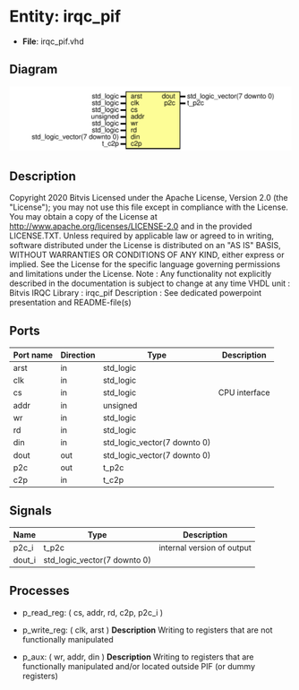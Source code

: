 # Entity: irqc_pif

- **File**: irqc_pif.vhd
## Diagram

![Diagram](irqc_pif.svg "Diagram")
## Description

Copyright 2020 Bitvis
Licensed under the Apache License, Version 2.0 (the "License"); you may not use this file except in compliance with the License.
You may obtain a copy of the License at http://www.apache.org/licenses/LICENSE-2.0 and in the provided LICENSE.TXT.
Unless required by applicable law or agreed to in writing, software distributed under the License is distributed on
an "AS IS" BASIS, WITHOUT WARRANTIES OR CONDITIONS OF ANY KIND, either express or implied.
See the License for the specific language governing permissions and limitations under the License.
Note : Any functionality not explicitly described in the documentation is subject to change at any time
VHDL unit     : Bitvis IRQC Library : irqc_pif
Description   : See dedicated powerpoint presentation and README-file(s)
## Ports

| Port name | Direction | Type                         | Description   |
| --------- | --------- | ---------------------------- | ------------- |
| arst      | in        | std_logic                    |               |
| clk       | in        | std_logic                    |               |
| cs        | in        | std_logic                    | CPU interface |
| addr      | in        | unsigned                     |               |
| wr        | in        | std_logic                    |               |
| rd        | in        | std_logic                    |               |
| din       | in        | std_logic_vector(7 downto 0) |               |
| dout      | out       | std_logic_vector(7 downto 0) |               |
| p2c       | out       | t_p2c                        |               |
| c2p       | in        | t_c2p                        |               |
## Signals

| Name   | Type                         | Description                |
| ------ | ---------------------------- | -------------------------- |
| p2c_i  | t_p2c                        | internal version of output |
| dout_i | std_logic_vector(7 downto 0) |                            |
## Processes
- p_read_reg: ( cs, addr, rd, c2p, p2c_i )
- p_write_reg: ( clk, arst )
**Description**
Writing to registers that are not functionally manipulated

- p_aux: ( wr, addr, din )
**Description**
Writing to registers that are functionally manipulated and/or located outside PIF (or dummy registers)

